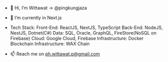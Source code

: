- 👋 Hi, I’m Wittawat -> @pingkungjaza

- 🌱 I’m currently in Next.js

- Tech Stack: 
Front-End: ReactJS, NextJS, TypeScript
Back-End: NodeJS, NestJS, Dotnet(C#)
Data: SQL, Oracle, GraphQL, FireStore(NoSQL on Firebase)
Cloud: Google Cloud, Firebase
Infrastructure: Docker
Blockchain Infrastructure: WAX Chain


- 📫 Reach me on ph.wittawat.p@gmail.com

